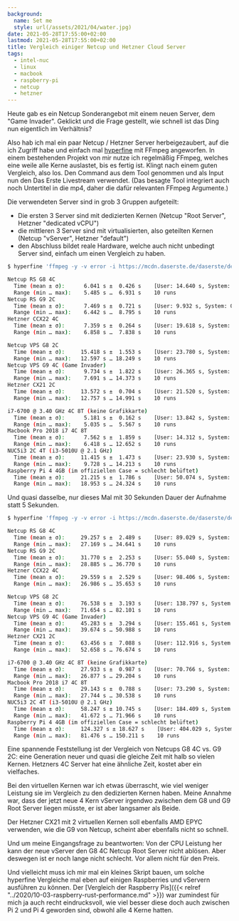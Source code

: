 ```yaml
---
background:
  name: Set me
  style: url(/assets/2021/04/water.jpg)
date: 2021-05-28T17:55:00+02:00
lastmod: 2021-05-28T17:55:00+02:00
title: Vergleich einiger Netcup und Hetzner Cloud Server
tags:
  - intel-nuc
  - linux
  - macbook
  - raspberry-pi
  - netcup
  - hetzner
---
```

Heute gab es ein Netcup Sonderangebot mit einem neuen Server, dem "Game Invader".
Geklickt und die Frage gestellt, wie schnell ist das Ding nun eigentlich im Verhältnis?
<!--more-->

Also hab ich mal ein paar Netcup / Hetzner Server herbeigezaubert, auf die ich Zugriff habe und einfach mal [hyperfine](https://github.com/sharkdp/hyperfine) mit FFmpeg angeworfen.
In einem bestehenden Projekt von mir nutze ich regelmäßig FFmpeg, welches eine weile alle Kerne auslastet, bis es fertig ist.
Klingt nach einem guten Vergleich, also los.
Den Command aus dem Tool genommen und als Input nun den Das Erste Livestream verwendet.
(Das besagte Tool integriert auch noch Untertitel in die mp4, daher die dafür relevanten FFmpeg Argumente.)

Die verwendeten Server sind in grob 3 Gruppen aufgeteilt:
- Die ersten 3 Server sind mit dedizierten Kernen (Netcup "Root Server", Hetzner "dedicated vCPU")
- die mittleren 3 Server sind mit virtualisierten, also geteilten Kernen (Netcup "vServer", Hetzner "default")
- den Abschluss bildet reale Hardware, welche auch nicht unbedingt Server sind, einfach um einen Vergleich zu haben.

```bash
$ hyperfine 'ffmpeg -y -v error -i https://mcdn.daserste.de/daserste/de/master.m3u8 -c copy -c:s mov_text -codec:v h264 -t 0:05 out.mp4'

Netcup RS G8 4C
  Time (mean ± σ):      6.041 s ±  0.426 s    [User: 14.640 s, System: 0.419 s]
  Range (min … max):    5.485 s …  6.931 s    10 runs
Netcup RS G9 2C
  Time (mean ± σ):      7.469 s ±  0.721 s    [User: 9.932 s, System: 0.230 s]
  Range (min … max):    6.442 s …  8.795 s    10 runs
Hetzner CCX22 4C
  Time (mean ± σ):      7.359 s ±  0.264 s    [User: 19.618 s, System: 0.254 s]
  Range (min … max):    6.858 s …  7.838 s    10 runs

Netcup VPS G8 2C
  Time (mean ± σ):     15.418 s ±  1.553 s    [User: 23.780 s, System: 0.597 s]
  Range (min … max):   12.597 s … 18.249 s    10 runs
Netcup VPS G9 4C (Game Invader)
  Time (mean ± σ):      9.734 s ±  1.822 s    [User: 26.365 s, System: 0.533 s]
  Range (min … max):    7.691 s … 14.373 s    10 runs
Hetzner CX21 2C
  Time (mean ± σ):     13.572 s ±  0.704 s    [User: 21.520 s, System: 0.391 s]
  Range (min … max):   12.757 s … 14.991 s    10 runs

i7-6700 @ 3.40 GHz 4C 8T (keine Grafikkarte)
  Time (mean ± σ):      5.181 s ±  0.162 s    [User: 13.842 s, System: 0.258 s]
  Range (min … max):    5.035 s …  5.567 s    10 runs
Macbook Pro 2018 i7 4C 8T
  Time (mean ± σ):      7.562 s ±  1.859 s    [User: 14.312 s, System: 0.411 s]
  Range (min … max):    6.418 s … 12.652 s    10 runs
NUC5i3 2C 4T (i3-5010U @ 2.1 GHz)
  Time (mean ± σ):     11.415 s ±  1.473 s    [User: 23.930 s, System: 0.419 s]
  Range (min … max):    9.728 s … 14.213 s    10 runs
Raspberry Pi 4 4GB (im offiziellen Case = schlecht belüftet)
  Time (mean ± σ):     21.215 s ±  1.786 s    [User: 50.074 s, System: 1.397 s]
  Range (min … max):   18.953 s … 24.324 s    10 runs
```

Und quasi dasselbe, nur dieses Mal mit 30 Sekunden Dauer der Aufnahme statt 5 Sekunden.

```bash
$ hyperfine 'ffmpeg -y -v error -i https://mcdn.daserste.de/daserste/de/master.m3u8 -c copy -c:s mov_text -codec:v h264 -t 0:30 out.mp4'

Netcup RS G8 4C
  Time (mean ± σ):     29.257 s ±  2.489 s    [User: 89.029 s, System: 1.037 s]
  Range (min … max):   27.169 s … 34.641 s    10 runs
Netcup RS G9 2C
  Time (mean ± σ):     31.770 s ±  2.253 s    [User: 55.040 s, System: 0.623 s]
  Range (min … max):   28.885 s … 36.770 s    10 runs
Hetzner CCX22 4C
  Time (mean ± σ):     29.559 s ±  2.529 s    [User: 98.406 s, System: 0.607 s]
  Range (min … max):   26.986 s … 35.653 s    10 runs

Netcup VPS G8 2C
  Time (mean ± σ):     76.538 s ±  3.193 s    [User: 138.797 s, System: 1.432 s]
  Range (min … max):   71.654 s … 82.101 s    10 runs
Netcup VPS G9 4C (Game Invader)
  Time (mean ± σ):     45.283 s ±  3.294 s    [User: 155.461 s, System: 1.155 s]
  Range (min … max):   39.674 s … 50.988 s    10 runs
Hetzner CX21 2C
  Time (mean ± σ):     63.456 s ±  7.088 s    [User: 112.916 s, System: 0.880 s]
  Range (min … max):   52.658 s … 76.674 s    10 runs

i7-6700 @ 3.40 GHz 4C 8T (keine Grafikkarte)
  Time (mean ± σ):     27.933 s ±  0.987 s    [User: 70.766 s, System: 0.642 s]
  Range (min … max):   26.877 s … 29.204 s    10 runs
Macbook Pro 2018 i7 4C 8T
  Time (mean ± σ):     29.143 s ±  0.788 s    [User: 73.290 s, System: 1.144 s]
  Range (min … max):   27.744 s … 30.538 s    10 runs
NUC5i3 2C 4T (i3-5010U @ 2.1 GHz)
  Time (mean ± σ):     58.247 s ± 10.745 s    [User: 184.409 s, System: 1.696 s]
  Range (min … max):   41.672 s … 71.966 s    10 runs
Raspberry Pi 4 4GB (im offiziellen Case = schlecht belüftet)
  Time (mean ± σ):     124.327 s ± 18.627 s    [User: 404.029 s, System: 3.463 s]
  Range (min … max):   81.476 s … 150.211 s    10 runs
```

Eine spannende Feststellung ist der Vergleich von Netcups G8 4C vs. G9 2C: eine Generation neuer und quasi die gleiche Zeit mit halb so vielen Kernen.
Hetzners 4C Server hat eine ähnliche Zeit, kostet aber ein vielfaches.

Bei den virtuellen Kernen war ich etwas überrascht, wie viel weniger Leistung sie im Vergleich zu den dedizierten Kernen haben.
Meine Annahme war, dass der jetzt neue 4 Kern vServer irgendwo zwischen dem G8 und G9 Root Server liegen müsste, er ist aber langsamer als Beide.

Der Hetzner CX21 mit 2 virtuellen Kernen soll ebenfalls AMD EPYC verwenden, wie die G9 von Netcup, scheint aber ebenfalls nicht so schnell.

Und um meine Eingangsfrage zu beantworten:
Von der CPU Leistung her kann der neue vServer den G8 4C Netcup Root Server nicht ablösen.
Aber deswegen ist er noch lange nicht schlecht.
Vor allem nicht für den Preis.

Und vielleicht muss ich mir mal ein kleines Skript bauen, um solche hyperfine Vergleiche mal eben auf einigen Raspberries und vServern ausführen zu können.
Der [Vergleich der Raspberry Pis]({{< relref "../2020/10-03-raspberry-rust-performance.md" >}})  war zumindest für mich ja auch recht eindrucksvoll, wie viel besser diese doch auch zwischen Pi 2 und Pi 4 geworden sind, obwohl alle 4 Kerne hatten.
